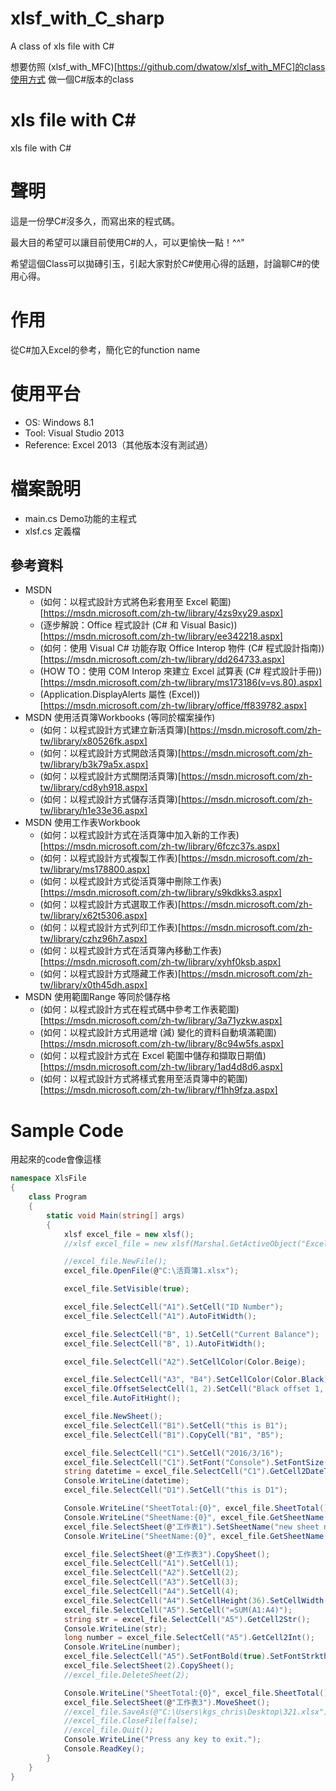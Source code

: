 # xlsf_with_C_sharp
A class of xls file with C#

想要仿照 (xlsf_with_MFC)[https://github.com/dwatow/xlsf_with_MFC]的class使用方式
做一個C#版本的class

# xls file with C#
xls file with C#

# 聲明
這是一份學C#沒多久，而寫出來的程式碼。

最大目的希望可以讓目前使用C#的人，可以更愉快一點！^^"

希望這個Class可以拋磚引玉，引起大家對於C#使用心得的話題，討論聊C#的使用心得。

# 作用
從C#加入Excel的參考，簡化它的function name

# 使用平台
* OS: Windows 8.1
* Tool: Visual Studio 2013
* Reference: Excel 2013（其他版本沒有測試過）

# 檔案說明
* main.cs Demo功能的主程式
* xlsf.cs 定義檔

## 參考資料
* MSDN
    * (如何：以程式設計方式將色彩套用至 Excel 範圍)[https://msdn.microsoft.com/zh-tw/library/4zs9xy29.aspx]
    * (逐步解說：Office 程式設計 (C# 和 Visual Basic))[https://msdn.microsoft.com/zh-tw/library/ee342218.aspx]
    * (如何：使用 Visual C# 功能存取 Office Interop 物件 (C# 程式設計指南))[https://msdn.microsoft.com/zh-tw/library/dd264733.aspx]
    * (HOW TO：使用 COM Interop 來建立 Excel 試算表 (C# 程式設計手冊))[https://msdn.microsoft.com/zh-tw/library/ms173186(v=vs.80).aspx]
    * (Application.DisplayAlerts 屬性 (Excel))[https://msdn.microsoft.com/zh-tw/library/office/ff839782.aspx]
* MSDN 使用活頁簿Workbooks (等同於檔案操作)
    * (如何：以程式設計方式建立新活頁簿)[https://msdn.microsoft.com/zh-tw/library/x80526fk.aspx]
    * (如何：以程式設計方式開啟活頁簿)[https://msdn.microsoft.com/zh-tw/library/b3k79a5x.aspx]
    * (如何：以程式設計方式關閉活頁簿)[https://msdn.microsoft.com/zh-tw/library/cd8yh918.aspx]
    * (如何：以程式設計方式儲存活頁簿)[https://msdn.microsoft.com/zh-tw/library/h1e33e36.aspx]
* MSDN 使用工作表Workbook
    * (如何：以程式設計方式在活頁簿中加入新的工作表)[https://msdn.microsoft.com/zh-tw/library/6fczc37s.aspx]
    * (如何：以程式設計方式複製工作表)[https://msdn.microsoft.com/zh-tw/library/ms178800.aspx]
    * (如何：以程式設計方式從活頁簿中刪除工作表)[https://msdn.microsoft.com/zh-tw/library/s9kdkks3.aspx]
    * (如何：以程式設計方式選取工作表)[https://msdn.microsoft.com/zh-tw/library/x62t5306.aspx]
    * (如何：以程式設計方式列印工作表)[https://msdn.microsoft.com/zh-tw/library/czhz96h7.aspx]
    * (如何：以程式設計方式在活頁簿內移動工作表)[https://msdn.microsoft.com/zh-tw/library/xyhf0ksb.aspx]
    * (如何：以程式設計方式隱藏工作表)[https://msdn.microsoft.com/zh-tw/library/x0th45dh.aspx]
* MSDN 使用範圍Range 等同於儲存格
    * (如何：以程式設計方式在程式碼中參考工作表範圍)[https://msdn.microsoft.com/zh-tw/library/3a71yzkw.aspx]
    * (如何：以程式設計方式用遞增 (減) 變化的資料自動填滿範圍)[https://msdn.microsoft.com/zh-tw/library/8c94w5fs.aspx]
    * (如何：以程式設計方式在 Excel 範圍中儲存和擷取日期值)[https://msdn.microsoft.com/zh-tw/library/1ad4d8d6.aspx]
    * (如何：以程式設計方式將樣式套用至活頁簿中的範圍)[https://msdn.microsoft.com/zh-tw/library/f1hh9fza.aspx]


# Sample Code
用起來的code會像這樣
```Cs
namespace XlsFile
{
    class Program
    {
        static void Main(string[] args)
        {
            xlsf excel_file = new xlsf();
            //xlsf excel_file = new xlsf(Marshal.GetActiveObject("Excel.Application"));

            //excel_file.NewFile();
            excel_file.OpenFile(@"C:\活頁簿1.xlsx");

            excel_file.SetVisible(true);

            excel_file.SelectCell("A1").SetCell("ID Number");
            excel_file.SelectCell("A1").AutoFitWidth();

            excel_file.SelectCell("B", 1).SetCell("Current Balance");
            excel_file.SelectCell("B", 1).AutoFitWidth();

            excel_file.SelectCell("A2").SetCellColor(Color.Beige);

            excel_file.SelectCell("A3", "B4").SetCellColor(Color.Black);
            excel_file.OffsetSelectCell(1, 2).SetCell("Black offset 1, 2");
            excel_file.AutoFitHight();

            excel_file.NewSheet();
            excel_file.SelectCell("B1").SetCell("this is B1");
            excel_file.SelectCell("B1").CopyCell("B1", "B5");

            excel_file.SelectCell("C1").SetCell("2016/3/16");
            excel_file.SelectCell("C1").SetFont("Console").SetFontSize(42).SetFontColor(Color.Blue).SetCellBk(Color.Orange);
            string datetime = excel_file.SelectCell("C1").GetCell2DateTime().ToString();
            Console.WriteLine(datetime);
            excel_file.SelectCell("D1").SetCell("this is D1");

            Console.WriteLine("SheetTotal:{0}", excel_file.SheetTotal());
            Console.WriteLine("SheetName:{0}", excel_file.GetSheetName());
            excel_file.SelectSheet(@"工作表1").SetSheetName("new sheet name");
            Console.WriteLine("SheetName:{0}", excel_file.GetSheetName());

            excel_file.SelectSheet(@"工作表3").CopySheet();
            excel_file.SelectCell("A1").SetCell(1);
            excel_file.SelectCell("A2").SetCell(2);
            excel_file.SelectCell("A3").SetCell(3);
            excel_file.SelectCell("A4").SetCell(4);
            excel_file.SelectCell("A4").SetCellHeight(36).SetCellWidth(68);
            excel_file.SelectCell("A5").SetCell("=SUM(A1:A4)");
            string str = excel_file.SelectCell("A5").GetCell2Str();
            Console.WriteLine(str);
            long number = excel_file.SelectCell("A5").GetCell2Int();
            Console.WriteLine(number);
            excel_file.SelectCell("A5").SetFontBold(true).SetFontStrkthrgh(true);
            excel_file.SelectSheet(2).CopySheet();
            //excel_file.DeleteSheet(2);

            Console.WriteLine("SheetTotal:{0}", excel_file.SheetTotal());
            excel_file.SelectSheet(@"工作表3").MoveSheet();
            //excel_file.SaveAs(@"C:\Users\kgs_chris\Desktop\321.xlsx");
            //excel_file.CloseFile(false);
            //excel_file.Quit();
            Console.WriteLine("Press any key to exit.");
            Console.ReadKey();
        }
    }
}
```
